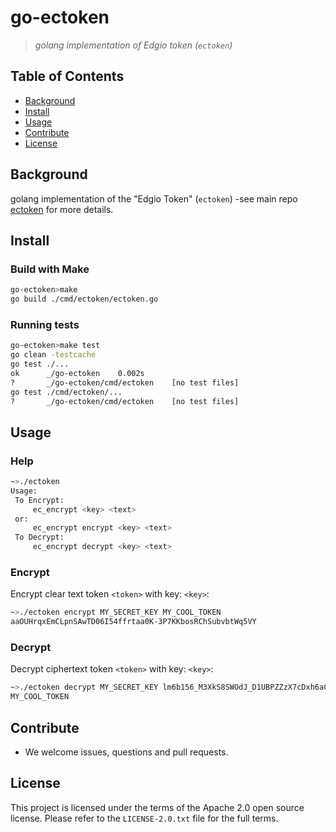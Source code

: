# go-ectoken
> _golang implementation of Edgio token (`ectoken`)_


## Table of Contents

- [Background](#background)
- [Install](#install)
- [Usage](#usage)
- [Contribute](#contribute)
- [License](#license)


## Background

golang implementation of the "Edgio Token" (`ectoken`) -see main repo [ectoken](https://github.com/edgioinc/ectoken) for more details.

## Install


### Build with Make
```sh
go-ectoken>make
go build ./cmd/ectoken/ectoken.go
```

### Running tests
```sh
go-ectoken>make test
go clean -testcache
go test ./...
ok  	_/go-ectoken	0.002s
?   	_/go-ectoken/cmd/ectoken	[no test files]
go test ./cmd/ectoken/...
?   	_/go-ectoken/cmd/ectoken	[no test files]
```

## Usage

### Help
```sh
~>./ectoken 
Usage:
 To Encrypt:
     ec_encrypt <key> <text>
 or:
     ec_encrypt encrypt <key> <text>
 To Decrypt:
     ec_encrypt decrypt <key> <text>
```

### Encrypt

Encrypt clear text token `<token>` with key: `<key>`:
```sh
~>./ectoken encrypt MY_SECRET_KEY MY_COOL_TOKEN
aaOUHrqxEmCLpnSAwTD06I54ffrtaa0K-3P7KKbosRChSubvbtWq5VY
```

### Decrypt

Decrypt ciphertext token `<token>` with key: `<key>`:
```sh
~>./ectoken decrypt MY_SECRET_KEY lm6b156_M3XkS8SWOdJ_D1UBPZZzX7cDxh6aCb9kJ7pox0eco9XZqSk
MY_COOL_TOKEN
```


## Contribute

- We welcome issues, questions and pull requests.


## License

This project is licensed under the terms of the Apache 2.0 open source license. Please refer to the `LICENSE-2.0.txt` file for the full terms.
